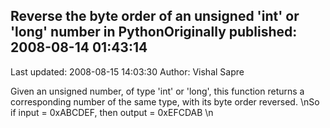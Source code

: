 ## Reverse the byte order of an unsigned 'int' or 'long' number in PythonOriginally published: 2008-08-14 01:43:14 
Last updated: 2008-08-15 14:03:30 
Author: Vishal Sapre 
 
Given an unsigned number, of type 'int' or 'long', this function returns a corresponding number of the same type, with its byte order reversed.\nSo if input = 0xABCDEF, then output = 0xEFCDAB\n